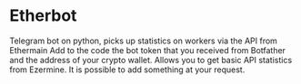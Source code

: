 # Etherbot
Telegram bot on python, picks up statistics on workers via the API from Ethermain
Add to the code the bot token that you received from Botfather and the address of your crypto wallet. 
Allows you to get basic API statistics from Ezermine. It is possible to add something at your request.
